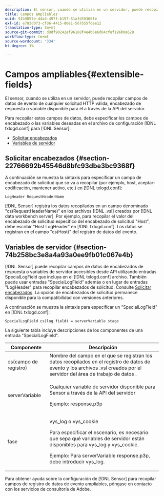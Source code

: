 ```yaml
---
description: El sensor, cuando se utiliza en un servidor, puede recopilar campos de datos de evento de cualquier solicitud HTTP válida, encabezado de respuesta o variable disponible para él a través de la API del servidor.
title: Campos ampliables
uuid: 91b9857e-44a4-497f-b157-51afd30306fe
exl-id: e783d073-cf06-4415-80e1-567b55fdee12
translation-type: tm+mt
source-git-commit: d9df90242ef96188f4e4b5e6d04cfef196b0a628
workflow-type: tm+mt
source-wordcount: '334'
ht-degree: 1%

---
```


# Campos ampliables{#extensible-fields}

El sensor, cuando se utiliza en un servidor, puede recopilar campos de datos de evento de cualquier solicitud HTTP válida, encabezado de respuesta o variable disponible para él a través de la API del servidor.

Para recopilar estos campos de datos, debe especificar los campos de encabezado o las variables deseadas en el archivo de configuración [!DNL txlogd.conf] para [!DNL Sensor].

* [Solicitar encabezados](../../../home/c-snsr-ovrvw/c-evnt-data-rcd-flds/c-ex-flds.md#section-22766692b45546d8bfc93dbe3bc9368f)
* [Variables de servidor](../../../home/c-snsr-ovrvw/c-evnt-data-rcd-flds/c-ex-flds.md#section-74b258bc3e8a4a93a0ee9fb01c067e4b)

## Solicitar encabezados {#section-22766692b45546d8bfc93dbe3bc9368f}

A continuación se muestra la sintaxis para especificar un campo de encabezado de solicitud que se va a recopilar (por ejemplo, host, aceptar-codificación, mantener activo, etc.) en [!DNL txlogd.conf]:

```
LogHeader RequestHeaderName
```

[!DNL Sensor] registra los datos recopilados en un campo denominado &quot;cs(RequestHeaderName)&quot; en los archivos [!DNL .vsl] creados por [!DNL data workbench server]. Por ejemplo, para recopilar el valor del encabezado de solicitud específico del encabezado de solicitud &quot;Host&quot;, debe escribir &quot;Host LogHeader&quot; en [!DNL txlogd.conf]. Los datos se registran en el campo &quot;cs(Host)&quot; del registro de datos del evento.

## Variables de servidor {#section-74b258bc3e8a4a93a0ee9fb01c067e4b}

[!DNL Sensor] puede recopilar campos de datos de encabezados de respuesta o variables de servidor accesibles desde API utilizando entradas SpecialLogField que incluya en el  [!DNL txlogd.conf] archivo. También puede usar entradas &quot;SpecialLogField&quot; además o en lugar de entradas &quot;LogHeader&quot; para recopilar encabezados de solicitud. Consulte [Solicitar encabezados](../../../home/c-snsr-ovrvw/c-evnt-data-rcd-flds/c-ex-flds.md#section-22766692b45546d8bfc93dbe3bc9368f). La opción de encabezados de solicitud permanece disponible para la compatibilidad con versiones anteriores.

A continuación se muestra la sintaxis para especificar un &quot;SpecialLogField&quot; en [!DNL txlogd.conf]:

```
SpecialLogField cs(log field) = serverVariable stage
```

La siguiente tabla incluye descripciones de los componentes de una entrada &quot;SpecialLogField&quot;.

<table id="table_053D5F34D56E4B15A85CA3B4FAD6E1B1"> 
 <thead> 
  <tr> 
   <th colname="col1" class="entry"> Componente </th> 
   <th colname="col2" class="entry"> Descripción </th> 
  </tr> 
 </thead>
 <tbody> 
  <tr> 
   <td colname="col1"> cs(campo de registro) </td> 
   <td colname="col2"> Nombre del campo en el que se registran los datos recopilados en el registro de datos de evento y los archivos <span class="filepath"> .vsl </span> creados por el servidor <span class="keyword"> del área de trabajo de datos </span>. </td> 
  </tr> 
  <tr> 
   <td colname="col1"> serverVariable </td> 
   <td colname="col2"> <p>Cualquier variable de servidor disponible para <span class="wintitle"> Sensor </span> a través de la API del servidor </p> <p>Ejemplo: response.p3p </p> </td> 
  </tr> 
  <tr> 
   <td colname="col1"> fase </td> 
   <td colname="col2"> <p>vys_log o vys_cookie </p> <p>Para especificar el escenario, es necesario que sepa qué variables de servidor están disponibles para vys_log y vys_cookie. </p> <p>Ejemplo: Para serverVariable response.p3p, debe introducir vys_log. </p> </td> 
  </tr> 
 </tbody> 
</table>

Para obtener ayuda sobre la configuración de [!DNL Sensor] para recopilar campos de registro de datos de evento ampliables, póngase en contacto con los servicios de consultoría de Adobe.

